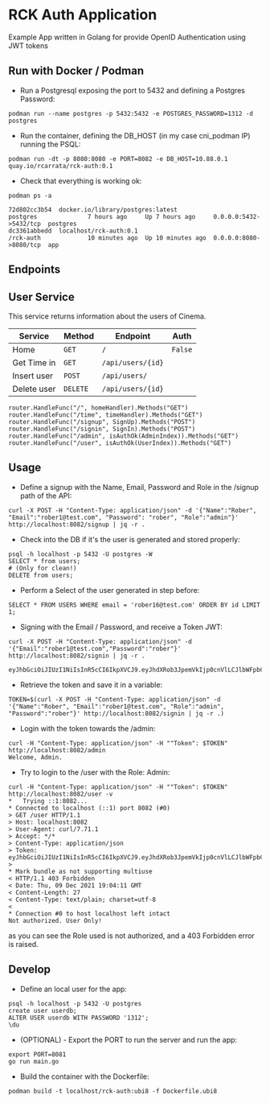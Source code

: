 # RCK Auth Application

Example App written in Golang for provide OpenID Authentication using JWT tokens

## Run with Docker / Podman

* Run a Postgresql exposing the port to 5432 and defining a Postgres Password:

```
podman run --name postgres -p 5432:5432 -e POSTGRES_PASSWORD=1312 -d postgres
```

* Run the container, defining the DB_HOST (in my case cni_podman IP) running the PSQL:

```
podman run -dt -p 8080:8080 -e PORT=8082 -e DB_HOST=10.88.0.1 quay.io/rcarrata/rck-auth:0.1
```

* Check that everything is working ok:

```
podman ps -a

72d802cc3b54  docker.io/library/postgres:latest                             postgres              7 hours ago     Up 7 hours ago     0.0.0.0:5432->5432/tcp  postgres
dc3361abbedd  localhost/rck-auth:0.1                                        /rck-auth             10 minutes ago  Up 10 minutes ago  0.0.0.0:8080->8080/tcp  app
```

## Endpoints

## User Service

This service returns information about the users of Cinema.

| Service | Method | Endpoint       | Auth |
|---------|--------|----------------|------|
| Home | `GET` | `/` | `False`
| Get Time in  | `GET` | `/api/users/{id}` |
| Insert user | `POST` | `/api/users/` |
| Delete user | `DELETE` | `/api/users/{id}` |

	router.HandleFunc("/", homeHandler).Methods("GET")
	router.HandleFunc("/time", timeHandler).Methods("GET")
	router.HandleFunc("/signup", SignUp).Methods("POST")
	router.HandleFunc("/signin", SignIn).Methods("POST")
	router.HandleFunc("/admin", isAuthOk(AdminIndex)).Methods("GET")
	router.HandleFunc("/user", isAuthOk(UserIndex)).Methods("GET")

## Usage

* Define a signup with the Name, Email, Password and Role in the /signup path of the API:
```
curl -X POST -H "Content-Type: application/json" -d '{"Name":"Rober", "Email":"rober1@test.com", "Password": "rober", "Role":"admin"}' http://localhost:8082/signup | jq -r .
```

* Check into the DB if it's the user is generated and stored properly:
```
psql -h localhost -p 5432 -U postgres -W
SELECT * from users;
# (Only for clean!) 
DELETE from users; 
```

* Perform a Select of the user generated in step before:
```
SELECT * FROM USERS WHERE email = 'rober16@test.com' ORDER BY id LIMIT 1;
```

* Signing with the Email / Password, and receive a Token JWT:

```
curl -X POST -H "Content-Type: application/json" -d '{"Email":"rober1@test.com","Password":"rober"}' http://localhost:8082/signin | jq -r .

eyJhbGciOiJIUzI1NiIsInR5cCI6IkpXVCJ9.eyJhdXRob3JpemVkIjp0cnVlLCJlbWFpbCI6InJvYmVyMTVAdGVzdC5jb20iLCJleHAiOjE2Mzg3MjkxODgsInJvbGUiOiJBZG1pbiJ9.OPl3zntUt8CNj2jq7iNsJfJIlgGKQDWf7pyFdrRfjWs
```

* Retrieve the token and save it in a variable:

```
TOKEN=$(curl -X POST -H "Content-Type: application/json" -d '{"Name":"Rober", "Email":"rober1@test.com", "Role":"admin", "Password":"rober"}' http://localhost:8082/signin | jq -r .)
```

* Login with the token towards the /admin:

```
curl -H "Content-Type: application/json" -H ""Token": $TOKEN" http://localhost:8082/admin
Welcome, Admin.
```

* Try to login to the /user with the Role: Admin:

```
curl -H "Content-Type: application/json" -H ""Token": $TOKEN" http://localhost:8082/user -v
*   Trying ::1:8082...
* Connected to localhost (::1) port 8082 (#0)
> GET /user HTTP/1.1
> Host: localhost:8082
> User-Agent: curl/7.71.1
> Accept: */*
> Content-Type: application/json
> Token: eyJhbGciOiJIUzI1NiIsInR5cCI6IkpXVCJ9.eyJhdXRob3JpemVkIjp0cnVlLCJlbWFpbCI6InJvYmVyMTZAdGVzdC5jb20iLCJleHAiOjE2MzkwNzgyMTEsInJvbGUiOiJhZG1pbiJ9.ZeCTW1GoA8WLEcQW6WiZo6F9FUsHCkthIGPfmnQDar8
>
* Mark bundle as not supporting multiuse
< HTTP/1.1 403 Forbidden
< Date: Thu, 09 Dec 2021 19:04:11 GMT
< Content-Length: 27
< Content-Type: text/plain; charset=utf-8
<
* Connection #0 to host localhost left intact
Not authorized. User Only!
```

as you can see the Role used is not authorized, and a 403 Forbidden error is raised.

## Develop

* Define an local user for the app:
```
psql -h localhost -p 5432 -U postgres
create user userdb;
ALTER USER userdb WITH PASSWORD '1312';
\du
```

* (OPTIONAL) - Export the PORT to run the server and run the app:
```
export PORT=8081
go run main.go
```

* Build the container with the Dockerfile:

```
podman build -t localhost/rck-auth:ubi8 -f Dockerfile.ubi8
```

